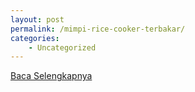 ```yaml
---
layout: post
permalink: /mimpi-rice-cooker-terbakar/
categories:
    - Uncategorized
---
```


[Baca Selengkapnya](/04)